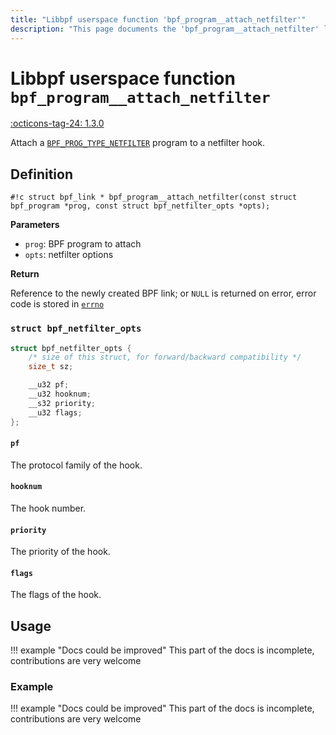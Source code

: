 ```yaml
---
title: "Libbpf userspace function 'bpf_program__attach_netfilter'"
description: "This page documents the 'bpf_program__attach_netfilter' libbpf userspace function, including its definition, usage, and examples."
---
```

# Libbpf userspace function `bpf_program__attach_netfilter`

<!-- [LIBBPF_TAG] -->
[:octicons-tag-24: 1.3.0](https://github.com/libbpf/libbpf/releases/tag/v1.3.0)
<!-- [/LIBBPF_TAG] -->

Attach a [`BPF_PROG_TYPE_NETFILTER`](../../../linux/program-type/BPF_PROG_TYPE_NETFILTER.md) program to a netfilter hook.

## Definition

`#!c struct bpf_link * bpf_program__attach_netfilter(const struct bpf_program *prog, const struct bpf_netfilter_opts *opts);`

**Parameters**

- `prog`: BPF program to attach
- `opts`: netfilter options

**Return**

Reference to the newly created BPF link; or `NULL` is returned on error, error code is stored in [`errno`](https://man7.org/linux/man-pages/man3/errno.3.html)

### `struct bpf_netfilter_opts`

```c
struct bpf_netfilter_opts {
	/* size of this struct, for forward/backward compatibility */
	size_t sz;

	__u32 pf;
	__u32 hooknum;
	__s32 priority;
	__u32 flags;
};
```

#### `pf`

The protocol family of the hook.

#### `hooknum`

The hook number.

#### `priority`

The priority of the hook.

#### `flags`

The flags of the hook.

## Usage

!!! example "Docs could be improved"
    This part of the docs is incomplete, contributions are very welcome

### Example

!!! example "Docs could be improved"
    This part of the docs is incomplete, contributions are very welcome
